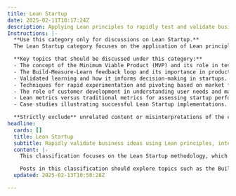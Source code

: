 ```yaml
---
title: Lean Startup
date: 2025-02-11T10:17:24Z
description: Applying Lean principles to rapidly test and validate business ideas with minimal risk.
Instructions: |-
  **Use this category only for discussions on Lean Startup.**  
  The Lean Startup category focuses on the application of Lean principles to efficiently test and validate business ideas, minimising risk and maximising learning through iterative cycles. This approach encourages entrepreneurs to build a minimum viable product (MVP), measure its performance in the market, and learn from the feedback to refine their offerings.

  **Key topics that should be discussed under this category:**
  - The concept of the Minimum Viable Product (MVP) and its role in testing hypotheses.
  - The Build-Measure-Learn feedback loop and its importance in product development.
  - Validated learning and how it informs decision-making in startups.
  - Techniques for rapid experimentation and pivoting based on market feedback.
  - The role of customer development in understanding user needs and market fit.
  - Lean metrics versus traditional metrics for assessing startup performance.
  - Case studies illustrating successful Lean Startup implementations.

  **Strictly exclude** unrelated content or misinterpretations of the core classification, such as general business management practices that do not specifically apply Lean principles, discussions on established corporate strategies without a focus on innovation, or any content that does not emphasise the iterative learning process central to the Lean Startup methodology.
headline:
  cards: []
  title: Lean Startup
  subtitle: Rapidly validate business ideas using Lean principles, integrating Agile, DevOps, and Evidence-Based Management for minimal risk and maximum learning.
  content: |-
    This classification focuses on the Lean Startup methodology, which emphasises the importance of quickly testing and validating business ideas to minimise risk and maximise learning. By applying Lean principles, entrepreneurs can efficiently iterate on their concepts, ensuring they meet market needs without wasting resources. This approach is particularly relevant in today's fast-paced environment, where adaptability and responsiveness are key to success.

    Posts in this classification should explore topics such as the Build-Measure-Learn feedback loop, customer development, and the role of Agile practices in fostering innovation. Additionally, connections to Kanban for workflow management, DevOps for seamless delivery, and Evidence-Based Management for informed decision-making can enrich discussions. Emphasising real-world applications and case studies will help illustrate how Lean Startup principles can drive sustainable growth and value creation.
  updated: 2025-02-13T10:58:28Z

---
```


